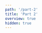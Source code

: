 ```yaml
---
path: '/part-2'
title: 'Part 2'
overview: true
hidden: true
---
```


<pages-in-this-section></pages-in-this-section>

<exercises-in-this-section></exercises-in-this-section>
